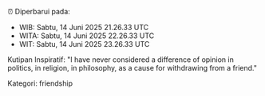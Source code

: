 ⏰ Diperbarui pada:
- WIB: Sabtu, 14 Juni 2025 21.26.33 UTC
- WITA: Sabtu, 14 Juni 2025 22.26.33 UTC
- WIT: Sabtu, 14 Juni 2025 23.26.33 UTC

Kutipan Inspiratif:
"I have never considered a difference of opinion in politics, in religion, in philosophy, as a cause for withdrawing from a friend."


Kategori: friendship

